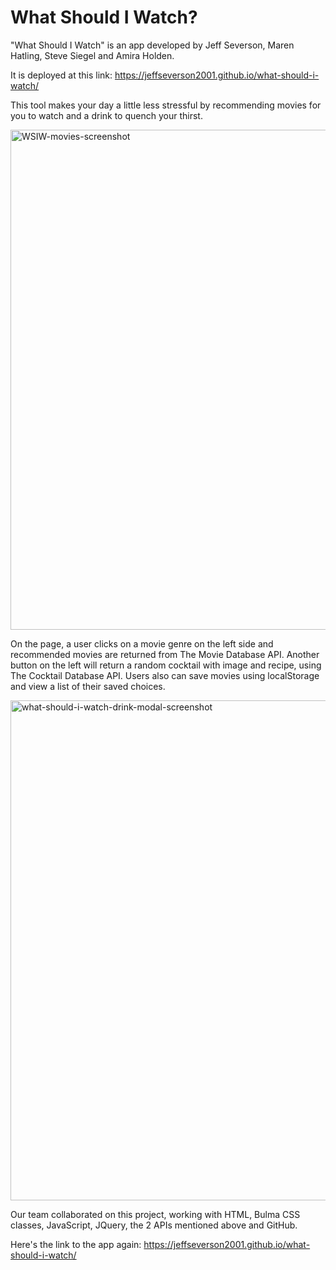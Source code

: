 # What Should I Watch?

"What Should I Watch" is an app developed by Jeff Severson, Maren Hatling, Steve Siegel and Amira Holden.

It is deployed at this link:
https://jeffseverson2001.github.io/what-should-i-watch/

This tool makes your day a little less stressful by recommending movies for you to watch and a drink to quench your thirst.

<img width="800" alt="WSIW-movies-screenshot" src="https://user-images.githubusercontent.com/80497167/120255392-72420180-c251-11eb-9de6-a95713421e81.png">

On the page, a user clicks on a movie genre on the left side and recommended movies are returned from The Movie Database API. Another button on the left will return a random cocktail with image and recipe, using The Cocktail Database API. Users also can save movies using localStorage and view a list of their saved choices.

<img width="800" alt="what-should-i-watch-drink-modal-screenshot" src="https://user-images.githubusercontent.com/80497167/120255518-c0570500-c251-11eb-82f7-27beccfcc90f.png">

Our team collaborated on this project, working with HTML, Bulma CSS classes, JavaScript, JQuery, the 2 APIs mentioned above and GitHub.

Here's the link to the app again: https://jeffseverson2001.github.io/what-should-i-watch/
